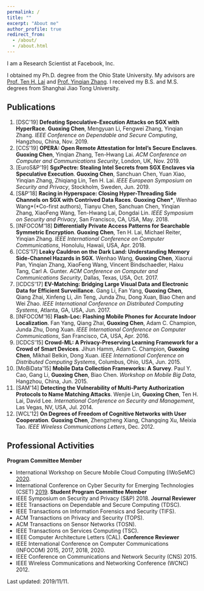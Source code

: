 ```yaml
---
permalink: /
title: ""
excerpt: "About me"
author_profile: true
redirect_from: 
  - /about/
  - /about.html
---
```


I am a Research Scientist at Facebook, Inc.

I obtained my Ph.D. degree from the Ohio State University. My advisors are [Prof. Ten H. Lai](http://web.cse.ohio-state.edu/~lai.1/) and [Prof. Yinqian Zhang](http://web.cse.ohio-state.edu/~zhang.834/). I received my B.S. and M.S. degrees from Shanghai Jiao Tong University.
<!-- 
Education
------
* Ph.D. in Computer Science and Engineering, **The Ohio State University**, May 2019
* M.S. in Information and Communication Engineering, **Shanghai Jiao Tong University**, Mar. 2013
* B.S. in Information Engineering (Honors Class), Minor in Finance, **Shanghai Jiao Tong University**, Jul. 2010

Professional Experience
------
* **Research Scientist**, Facebook Inc., Menlo Park, CA, USA, Jan. 2019 - Present
* **Research Assistant**, The Ohio State University, OH, USA, Aug. 2013 - Dec. 2018
* **Software Engineer Intern**, Facebook Inc., Menlo Park, CA, USA, May 2017 - Aug. 2017
* **Research Assistant**, University of Macau, Macau, China, Jun. 2016 - Aug. 2016
* **Research Assistant**, University of Macau, Macau, China, Jun. 2015 - Aug. 2015
 -->
Publications
------
1. [DSC'19] **Defeating Speculative-Execution Attacks on SGX with HyperRace**.
**Guoxing Chen**, Mengyuan Li, Fengwei Zhang, Yinqian Zhang.
_IEEE Conference on Dependable and Secure Computing_, Hangzhou, China, Nov. 2019.
1. [CCS'19] **OPERA: Open Remote Attestation for Intel’s Secure Enclaves**.
**Guoxing Chen**, Yinqian Zhang, Ten-Hwang Lai.
_ACM Conference on Computer and Communications Security_, London, UK, Nov. 2019.
1. [EuroS&P'19] **SgxPectre: Stealing Intel Secrets from SGX Enclaves via Speculative Execution**.
**Guoxing Chen**, Sanchuan Chen, Yuan Xiao, Yinqian Zhang, Zhiqiang Lin, Ten H. Lai.
_IEEE European Symposium on Security and Privacy_, Stockholm, Sweden, Jun. 2019.
1. [S&P'18] **Racing in Hyperspace: Closing Hyper-Threading Side Channels on SGX with Contrived Data Races**.
**Guoxing Chen\***, Wenhao Wang\*(\*Co-first authors), Tianyu Chen, Sanchuan Chen, Yinqian Zhang, XiaoFeng Wang, Ten-Hwang Lai, Dongdai Lin.
_IEEE Symposium on Security and Privacy_, San Francisco, CA, USA, May. 2018.
1. [INFOCOM'18] **Differentially Private Access Patterns for Searchable Symmetric Encryption**.
**Guoxing Chen**, Ten H. Lai, Michael Reiter, Yinqian Zhang.
_IEEE International Conference on Computer Communications_, Honolulu, Hawaii, USA, Apr. 2018.
1. [CCS'17] **Leaky Cauldron on the Dark Land: Understanding Memory Side-Channel Hazards in SGX**.
Wenhao Wang, **Guoxing Chen**, Xiaorui Pan, Yinqian Zhang, XiaoFeng Wang, Vincent Bindschaedler, Haixu Tang, Carl A. Gunter.
_ACM Conference on Computer and Communications Security_, Dallas, Texas, USA, Oct. 2017.
1. [ICDCS'17] **EV-Matching: Bridging Large Visual Data and Electronic Data for Efficient Surveillance**.
Gang Li, Fan Yang, **Guoxing Chen**, Qiang Zhai, Xinfeng Li, Jin Teng, Junda Zhu, Dong Xuan, Biao Chen and Wei Zhao.
_IEEE International Conference on Distributed Computing Systems_, Atlanta, GA, USA, Jun. 2017.
1. [INFOCOM'16] **Flash-Loc: Flashing Mobile Phones for Accurate Indoor Localization**.
Fan Yang, Qiang Zhai, **Guoxing Chen**, Adam C. Champion, Junda Zhu, Dong Xuan.
_IEEE International Conference on Computer Communications_, San Francisco, CA, USA, Apr. 2016.
1. [ICDCS'15] **Crowd-ML: A Privacy-Preserving Learning Framework for a Crowd of Smart Devices**.
Jihun Hamm, Adam C. Champion, **Guoxing Chen**, Mikhail Belkin, Dong Xuan.
_IEEE International Conference on Distributed Computing Systems_, Columbus, Ohio, USA, Jun. 2015.
1. [MoBiData'15] **Mobile Data Collection Frameworks: A Survey**.
Paul Y. Cao, Gang Li, **Guoxing Chen**, Biao Chen.
_Workshop on Mobile Big Data_, Hangzhou, China, Jun. 2015.
1. [SAM'14] **Detecting the Vulnerability of Multi-Party Authorization Protocols to Name Matching Attacks**.
Wenjie Lin, **Guoxing Chen**, Ten H. Lai, David Lee.
_International Conference on Security and Management_, Las Vegas, NV, USA, Jul. 2014.
1. [WCL'12] **On Degrees of Freedom of Cognitive Networks with User Cooperation**.
**Guoxing Chen**, Zhengzheng Xiang, Changqing Xu, Meixia Tao.
_IEEE Wireless Communications Letters_, Dec. 2012.

Professional Activities
-----
**Program Committee Member**
- International Workshop on Secure Mobile Cloud Computing (IWoSeMC) [2020](https://iwosemc.eu/).
- International Conference on Cyber Security for Emerging Technologies (CSET) [2019](http://www.qu.edu.qa/conference/CSET-2019).
**Student Program Committee Member**
- IEEE Symposium on Security and Privacy (S&P) 2018.
**Journal Reviewer**
- IEEE Transactions on Dependable and Secure Computing (TDSC).
- IEEE Transactions on Information Forensics and Security (TIFS).
- ACM Transactions on Privacy and Security (TOPS).
- ACM Transactions on Sensor Networks (TOSN).
- IEEE Transactions on Services Computing (TSC).
- IEEE Computer Architecture Letters (CAL).
**Conference Reviewer**
- IEEE International Conference on Computer Communications (INFOCOM) 2015, 2017, 2018, 2020.
- IEEE Conference on Communications and Network Security (CNS) 2015.
- IEEE Wireless Communications and Networking Conference (WCNC) 2012.


Last updated: 2019/11/11.